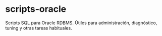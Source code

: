 scripts-oracle
==============

Scripts SQL para Oracle RDBMS. Útiles para administración, diagnóstico, tuning y otras tareas habituales.

